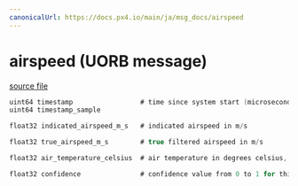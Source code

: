 ```yaml
---
canonicalUrl: https://docs.px4.io/main/ja/msg_docs/airspeed
---
```


# airspeed (UORB message)



[source file](https://github.com/PX4/PX4-Autopilot/blob/release/1.13/msg/airspeed.msg)

```c
uint64 timestamp                 # time since system start (microseconds)
uint64 timestamp_sample

float32 indicated_airspeed_m_s   # indicated airspeed in m/s

float32 true_airspeed_m_s        # true filtered airspeed in m/s

float32 air_temperature_celsius  # air temperature in degrees celsius, -1000 if unknown

float32 confidence               # confidence value from 0 to 1 for this sensor

```
